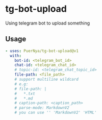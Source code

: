 # tg-bot-upload

Using telegram bot to upload something

## Usage

```yaml
- uses: PuerNya/tg-bot-upload@v1
  with:
    bot-id: <telegram_bot_id>
    chat-id: <telegram_chat_id>
    # topic-id: <telegram_chat_topic_id>
    file-path: <file_path>
    # support multiline wildcard
    # e.g:
    # file-path: |
    #   *.txt
    #   *.md
    # caption-path: <caption_path>
    # parse-mode: MarkdownV2
    # you can use '' 'MarkdownV2' 'HTML'
```
